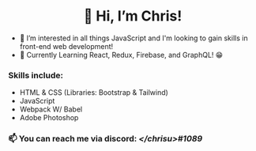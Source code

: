<h1 align="center">👋 Hi, I’m Chris!</h1> 

- 👀 I’m interested in all things JavaScript and I'm looking to gain skills in front-end web development!
- 🌱 Currently Learning React, Redux, Firebase, and GraphQL! 😁 
### Skills include:
- HTML & CSS (Libraries: Bootstrap & Tailwind)
- JavaScript
- Webpack W/ Babel
- Adobe Photoshop 
### 📫 You can reach me via discord: ***&lt;/chrisu&gt;#1089***

